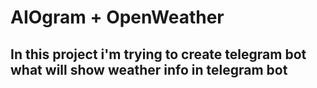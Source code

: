 # AIOgram + OpenWeather
## In this project i'm trying to create telegram bot what will show weather info in telegram bot